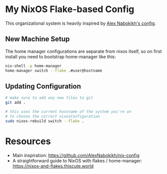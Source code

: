 # My NixOS Flake-based Config
This organizational system is heavily inspired by
[Alex Nabokikh's config](https://github.com/AlexNabokikh/nix-config).

## New Machine Setup
The home manager configurations are separate from nixos itself,
so on first install you need to bootstrap home-manager like this:

```sh
nix-shell -p home-manager
home-manager switch --flake .#user@hostname
```

## Updating Configuration
```sh
# make sure to add any new files to git
git add .

# this uses the current hostname of the system you're on
# to choose the correct nixosConfiguration
sudo nixos-rebuild switch --flake .
```

# Resources

- Main inspiration: https://github.com/AlexNabokikh/nix-config
- A straightforward guide to NixOS with flakes / home-manager: https://nixos-and-flakes.thiscute.world

